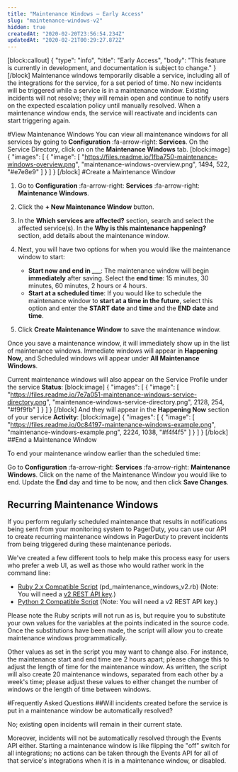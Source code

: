 ```yaml
---
title: "Maintenance Windows — Early Access"
slug: "maintenance-windows-v2"
hidden: true
createdAt: "2020-02-20T23:56:54.234Z"
updatedAt: "2020-02-21T00:29:27.872Z"
---
```

[block:callout]
{
  "type": "info",
  "title": "Early Access",
  "body": "This feature is currently in development, and documentation is subject to change."
}
[/block]
Maintenance windows temporarily disable a service, including all of the integrations for the service, for a set period of time. No new incidents will be triggered while a service is in a maintenance window. Existing incidents will not resolve; they will remain open and continue to notify users on the expected escalation policy until manually resolved. When a maintenance window ends, the service will reactivate and incidents can start triggering again.

#View Maintenance Windows
You can view all maintenance windows for all services by going to **Configuration** :fa-arrow-right: **Services**. On the Service Directory, click on on the **Maintenance Windows** tab.
[block:image]
{
  "images": [
    {
      "image": [
        "https://files.readme.io/1fba750-maintenance-windows-overview.png",
        "maintenance-windows-overview.png",
        1494,
        522,
        "#e7e8e9"
      ]
    }
  ]
}
[/block]
#Create a Maintenance Window

1. Go to **Configuration** :fa-arrow-right: **Services** :fa-arrow-right: **Maintenance Windows**.
2. Click the **+ New Maintenance Window** button.
3. In the **Which services are affected?** section, search and select the affected service(s). In the **Why is this maintenance happening?** section, add details about the maintenance window. 
4. Next, you will have two options for when you would like the maintenance window to start:


   * **Start now and end in ___**: The maintenance window will begin **immediately** after saving. Select the **end time**: 15 minutes, 30 minutes, 60 minutes, 2 hours or 4 hours. 
   * **Start at a scheduled time**: If you would like to schedule the maintenance window to **start at a time in the future**, select this option and enter the **START date** and **time** and the **END date** and **time**. 

5. Click **Create Maintenance Window** to save the maintenance window.

Once you save a maintenance window, it will immediately show up in the list of maintenance windows.  Immediate windows will appear in **Happening Now**, and Scheduled windows will appear under **All Maintenance Windows**.

Current maintenance windows will also appear on the Service Profile under the service **Status**:
[block:image]
{
  "images": [
    {
      "image": [
        "https://files.readme.io/7e7a051-maintenance-windows-service-directory.png",
        "maintenance-windows-service-directory.png",
        2128,
        254,
        "#f9f9fb"
      ]
    }
  ]
}
[/block]
And they will appear in the **Happening Now** section of your service **Activity**:
[block:image]
{
  "images": [
    {
      "image": [
        "https://files.readme.io/0c84197-maintenance-windows-example.png",
        "maintenance-windows-example.png",
        2224,
        1038,
        "#f4f4f5"
      ]
    }
  ]
}
[/block]
##End a Maintenance Window

To end your maintenance window earlier than the scheduled time:

Go to **Configuration** :fa-arrow-right: **Services** :fa-arrow-right: **Maintenance Windows**.
Click on the name of the Maintenance Window you would like to end.
Update the **End** day and time to be now, and then click **Save Changes**.


## Recurring Maintenance Windows
If you perform regularly scheduled maintenance that results in notifications being sent from your monitoring system to PagerDuty, you can use our API to create recurring maintenance windows in PagerDuty to prevent incidents from being triggered during these maintenance periods.

We've created a few different tools to help make this process easy for users who prefer a web UI, as well as those who would rather work in the command line:

* [Ruby 2.x Compatible Script](https://gist.github.com/lfepp/16a670d7a5e21afa5302401c2fe91653) (pd_maintenance_windows_v2.rb) (Note: You will need a [v2 REST API key](https://support.pagerduty.com/docs/generating-api-keys#section-generating-a-general-access-rest-api-key).)
* [Python 2 Compatible Script](https://gist.github.com/lfepp/32afebc59aa4b88a733bcc1b4f7236f9) (Note: You will need a v2 REST API key.)

Please note the Ruby scripts will not run as is, but require you to substitute your own values for the variables at the points indicated in the source code. Once the substitutions have been made, the script will allow you to create maintenance windows programmatically.

Other values as set in the script you may want to change also. For instance, the maintenance start and end time are 2 hours apart; please change this to adjust the length of time for the maintenance window. As written, the script will also create 20 maintenance windows, separated from each other by a week's time; please adjust these values to either changet the number of windows or the length of time between windows.

#Frequently Asked Questions
##Will incidents created before the service is put in a maintenance window be automatically resolved? 

No; existing open incidents will remain in their current state.

Moreover, incidents will not be automatically resolved through the Events API either. Starting a maintenance window is like flipping the "off" switch for all integrations; no actions can be taken through the Events API for all of that service's integrations when it is in a maintenance window, or disabled.